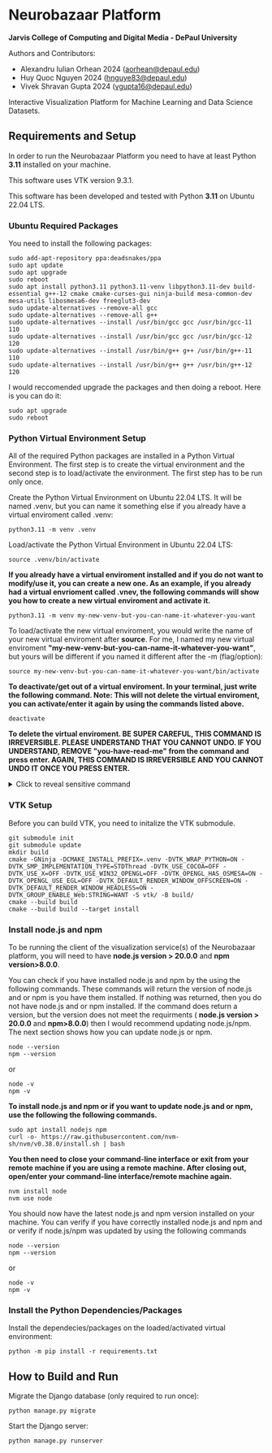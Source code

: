 # Neurobazaar Platform  
**Jarvis College of Computing and Digital Media - DePaul University**  

Authors and Contributors:
- Alexandru Iulian Orhean 2024 (aorhean@depaul.edu)  
- Huy Quoc Nguyen 2024 (hnguye83@depaul.edu)  
- Vivek Shravan Gupta 2024 (vgupta16@depaul.edu)  

Interactive Visualization Platform for Machine Learning and Data Science Datasets.

## Requirements and Setup

In order to run the Neurobazaar Platform you need to have at least Python **3.11** installed on your machine.

This software uses VTK version 9.3.1.

This software has been developed and tested with Python **3.11** on Ubuntu 22.04 LTS.

### Ubuntu Required Packages

You need to install the following packages:

```
sudo add-apt-repository ppa:deadsnakes/ppa
sudo apt update
sudo apt upgrade
sudo reboot
sudo apt install python3.11 python3.11-venv libpython3.11-dev build-essential g++-12 cmake cmake-curses-gui ninja-build mesa-common-dev mesa-utils libosmesa6-dev freeglut3-dev 
sudo update-alternatives --remove-all gcc
sudo update-alternatives --remove-all g++
sudo update-alternatives --install /usr/bin/gcc gcc /usr/bin/gcc-11 110
sudo update-alternatives --install /usr/bin/gcc gcc /usr/bin/gcc-12 120
sudo update-alternatives --install /usr/bin/g++ g++ /usr/bin/g++-11 110
sudo update-alternatives --install /usr/bin/g++ g++ /usr/bin/g++-12 120
```
I would reccomended upgrade the packages and then doing a reboot. Here is you can do it:
```
sudo apt upgrade
sudo reboot
```

### Python Virtual Environment Setup

All of the required Python packages are installed in a Python Virtual Environment. The first step is to create the virtual environment and the second step is to load/activate the environment. The first step has to be run only once.

Create the Python Virtual Environment on Ubuntu 22.04 LTS. It will be named .venv, but you can name it something else if you already have a virtual enviroment called .venv:  
```
python3.11 -m venv .venv
```

Load/activate the Python Virtual Environment in Ubuntu 22.04 LTS: 
```
source .venv/bin/activate
```

**If you already have a virtual enviroment installed and if you do not want to modify/use it, you can create a new one. As an example, if you already had a virtual envrioment called .vnev, the following commands will show you how to create a new virtual enviroment and activate it.**

```
python3.11 -m venv my-new-venv-but-you-can-name-it-whatever-you-want
```
To load/activate the new virtual enviroment, you would write the name of your new virtual enviroment after **source**. For me, I named my new virtual enviroment **"my-new-venv-but-you-can-name-it-whatever-you-want"**, but yours will be different if you named it different after the -m (flag/option): 

```
source my-new-venv-but-you-can-name-it-whatever-you-want/bin/activate
```

**To deactivate/get out of a virtual enviroment. In your terminal, just write the following command. Note: This will not delete the virtual enviroment, you can activate/enter it again by using the commands listed above.**

```
deactivate
```

**To delete the virtual enviroment. BE SUPER CAREFUL, THIS COMMAND IS IRREVERSIBLE. PLEASE UNDERSTAND THAT YOU CANNOT UNDO. IF YOU UNDERSTAND, REMOVE "you-have-read-me" from the command and press enter. AGAIN, THIS COMMAND IS IRREVERSIBLE AND YOU CANNOT UNDO IT ONCE YOU PRESS ENTER.**
<details>
    <summary>Click to reveal sensitive command</summary>

    
    you-have-read-me rm -rf my-new-venv-but-you-can-name-it-whatever-you-want
    

</details>

### VTK Setup

Before you can build VTK, you need to initalize the VTK submodule.

```
git submodule init
git submodule update
mkdir build
cmake -GNinja -DCMAKE_INSTALL_PREFIX=.venv -DVTK_WRAP_PYTHON=ON -DVTK_SMP_IMPLEMENTATION_TYPE=STDThread -DVTK_USE_COCOA=OFF -DVTK_USE_X=OFF -DVTK_USE_WIN32_OPENGL=OFF -DVTK_OPENGL_HAS_OSMESA=ON -DVTK_OPENGL_USE_EGL=OFF -DVTK_DEFAULT_RENDER_WINDOW_OFFSCREEN=ON -DVTK_DEFAULT_RENDER_WINDOW_HEADLESS=ON -DVTK_GROUP_ENABLE_Web:STRING=WANT -S vtk/ -B build/
cmake --build build
cmake --build build --target install
```

### Install node.js and npm
To be running the client of the visualization service(s) of the Neurobazaar platform, you will need to have **node.js version > 20.0.0** and **npm version>8.0.0**.

You can check if you have installed node.js and npm by the using the following commands. These commands will return the version of node.js and or npm is you have them installed. If nothing was returned, then you do not have node.js and or npm installed. If the command does return a version, but the version does not meet the requirments ( **node.js version > 20.0.0** and **npm>8.0.0**) then I would recommend updating node.js/npm. The next section shows how you can update node.js or npm.

```
node --version
npm --version
```
or

```
node -v
npm -v
```

**To install node.js and npm or if you want to update node.js and or npm, use the following the following commands.**

```
sudo apt install nodejs npm
curl -o- https://raw.githubusercontent.com/nvm-sh/nvm/v0.38.0/install.sh | bash
```

**You then need to close your command-line interface or exit from your remote machine if you are using a remote machine. After closing out, open/enter your command-line interface/remote machine again.** 

```
nvm install node
nvm use node
```

You should now have the latest node.js and npm version installed on your machine. You can verify if you have correctly installed node.js and npm and or verify if node.js/npm was updated by using the following commands

```
node --version
npm --version
```
or

```
node -v
npm -v
```

### Install the Python Dependencies/Packages

Install the dependecies/packages on the loaded/activated virtual environment:
```
python -m pip install -r requirements.txt
```

## How to Build and Run

Migrate the Django database (only required to run once):
```
python manage.py migrate
```

Start the Django server:
```
python manage.py runserver   
```